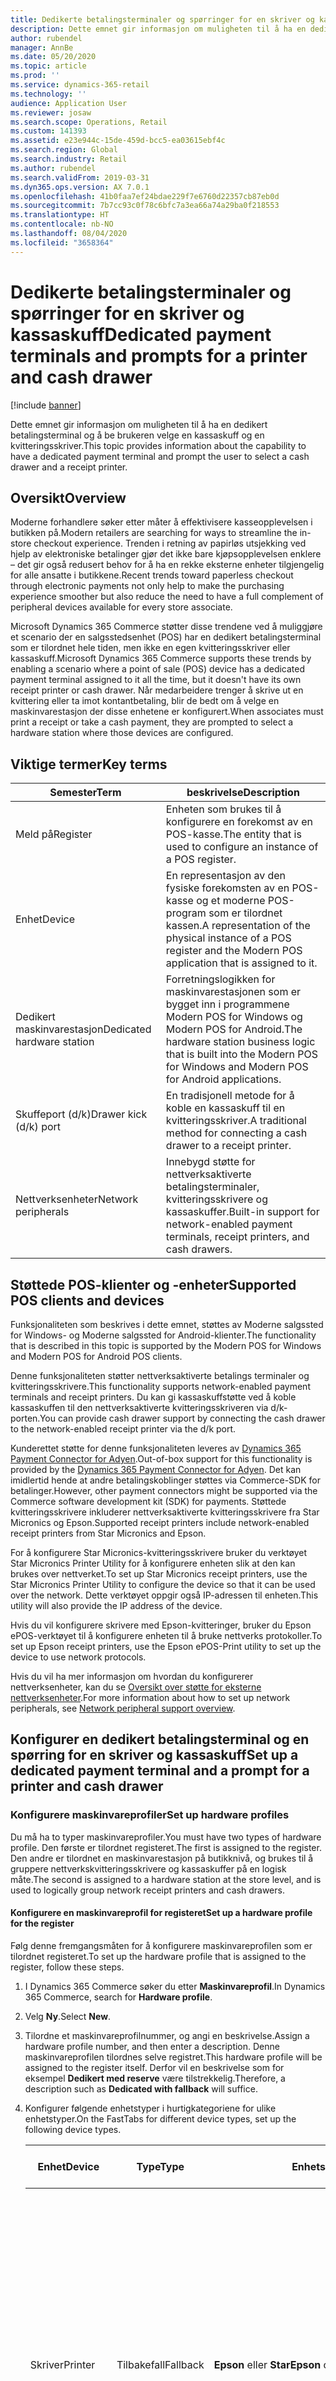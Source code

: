 ```yaml
---
title: Dedikerte betalingsterminaler og spørringer for en skriver og kassaskuff
description: Dette emnet gir informasjon om muligheten til å ha en dedikert betalingsterminal og å be brukeren velge en kassaskuff og en kvitteringsskriver.
author: rubendel
manager: AnnBe
ms.date: 05/20/2020
ms.topic: article
ms.prod: ''
ms.service: dynamics-365-retail
ms.technology: ''
audience: Application User
ms.reviewer: josaw
ms.search.scope: Operations, Retail
ms.custom: 141393
ms.assetid: e23e944c-15de-459d-bcc5-ea03615ebf4c
ms.search.region: Global
ms.search.industry: Retail
ms.author: rubendel
ms.search.validFrom: 2019-03-31
ms.dyn365.ops.version: AX 7.0.1
ms.openlocfilehash: 41b0faa7ef24bdae229f7e6760d22357cb87eb0d
ms.sourcegitcommit: 7b7cc93c0f78c6bfc7a3ea66a74a29ba0f218553
ms.translationtype: HT
ms.contentlocale: nb-NO
ms.lasthandoff: 08/04/2020
ms.locfileid: "3658364"
---
```

# <a name="dedicated-payment-terminals-and-prompts-for-a-printer-and-cash-drawer"></a><span data-ttu-id="35961-103">Dedikerte betalingsterminaler og spørringer for en skriver og kassaskuff</span><span class="sxs-lookup"><span data-stu-id="35961-103">Dedicated payment terminals and prompts for a printer and cash drawer</span></span>

[!include [banner](includes/banner.md)]

<span data-ttu-id="35961-104">Dette emnet gir informasjon om muligheten til å ha en dedikert betalingsterminal og å be brukeren velge en kassaskuff og en kvitteringsskriver.</span><span class="sxs-lookup"><span data-stu-id="35961-104">This topic provides information about the capability to have a dedicated payment terminal and prompt the user to select a cash drawer and a receipt printer.</span></span>

## <a name="overview"></a><span data-ttu-id="35961-105">Oversikt</span><span class="sxs-lookup"><span data-stu-id="35961-105">Overview</span></span>

<span data-ttu-id="35961-106">Moderne forhandlere søker etter måter å effektivisere kasseopplevelsen i butikken på.</span><span class="sxs-lookup"><span data-stu-id="35961-106">Modern retailers are searching for ways to streamline the in-store checkout experience.</span></span> <span data-ttu-id="35961-107">Trenden i retning av papirløs utsjekking ved hjelp av elektroniske betalinger gjør det ikke bare kjøpsopplevelsen enklere – det gir også redusert behov for å ha en rekke eksterne enheter tilgjengelig for alle ansatte i butikkene.</span><span class="sxs-lookup"><span data-stu-id="35961-107">Recent trends toward paperless checkout through electronic payments not only help to make the purchasing experience smoother but also reduce the need to have a full complement of peripheral devices available for every store associate.</span></span>

<span data-ttu-id="35961-108">Microsoft Dynamics 365 Commerce støtter disse trendene ved å muliggjøre et scenario der en salgsstedsenhet (POS) har en dedikert betalingsterminal som er tilordnet hele tiden, men ikke en egen kvitteringsskriver eller kassaskuff.</span><span class="sxs-lookup"><span data-stu-id="35961-108">Microsoft Dynamics 365 Commerce supports these trends by enabling a scenario where a point of sale (POS) device has a dedicated payment terminal assigned to it all the time, but it doesn't have its own receipt printer or cash drawer.</span></span> <span data-ttu-id="35961-109">Når medarbeidere trenger å skrive ut en kvittering eller ta imot kontantbetaling, blir de bedt om å velge en maskinvarestasjon der disse enhetene er konfigurert.</span><span class="sxs-lookup"><span data-stu-id="35961-109">When associates must print a receipt or take a cash payment, they are prompted to select a hardware station where those devices are configured.</span></span>

## <a name="key-terms"></a><span data-ttu-id="35961-110">Viktige termer</span><span class="sxs-lookup"><span data-stu-id="35961-110">Key terms</span></span>

| <span data-ttu-id="35961-111">Semester</span><span class="sxs-lookup"><span data-stu-id="35961-111">Term</span></span> | <span data-ttu-id="35961-112">beskrivelse</span><span class="sxs-lookup"><span data-stu-id="35961-112">Description</span></span> |
|---|---|
| <span data-ttu-id="35961-113">Meld på</span><span class="sxs-lookup"><span data-stu-id="35961-113">Register</span></span> | <span data-ttu-id="35961-114">Enheten som brukes til å konfigurere en forekomst av en POS-kasse.</span><span class="sxs-lookup"><span data-stu-id="35961-114">The entity that is used to configure an instance of a POS register.</span></span> |
| <span data-ttu-id="35961-115">Enhet</span><span class="sxs-lookup"><span data-stu-id="35961-115">Device</span></span> | <span data-ttu-id="35961-116">En representasjon av den fysiske forekomsten av en POS-kasse og et moderne POS-program som er tilordnet kassen.</span><span class="sxs-lookup"><span data-stu-id="35961-116">A representation of the physical instance of a POS register and the Modern POS application that is assigned to it.</span></span> |
| <span data-ttu-id="35961-117">Dedikert maskinvarestasjon</span><span class="sxs-lookup"><span data-stu-id="35961-117">Dedicated hardware station</span></span> | <span data-ttu-id="35961-118">Forretningslogikken for maskinvarestasjonen som er bygget inn i programmene Modern POS for Windows og Modern POS for Android.</span><span class="sxs-lookup"><span data-stu-id="35961-118">The hardware station business logic that is built into the Modern POS for Windows and Modern POS for Android applications.</span></span> |
| <span data-ttu-id="35961-119">Skuffeport (d/k)</span><span class="sxs-lookup"><span data-stu-id="35961-119">Drawer kick (d/k) port</span></span> | <span data-ttu-id="35961-120">En tradisjonell metode for å koble en kassaskuff til en kvitteringsskriver.</span><span class="sxs-lookup"><span data-stu-id="35961-120">A traditional method for connecting a cash drawer to a receipt printer.</span></span> |
| <span data-ttu-id="35961-121">Nettverksenheter</span><span class="sxs-lookup"><span data-stu-id="35961-121">Network peripherals</span></span> | <span data-ttu-id="35961-122">Innebygd støtte for nettverksaktiverte betalingsterminaler, kvitteringsskrivere og kassaskuffer.</span><span class="sxs-lookup"><span data-stu-id="35961-122">Built-in support for network-enabled payment terminals, receipt printers, and cash drawers.</span></span> |

## <a name="supported-pos-clients-and-devices"></a><span data-ttu-id="35961-123">Støttede POS-klienter og -enheter</span><span class="sxs-lookup"><span data-stu-id="35961-123">Supported POS clients and devices</span></span>

<span data-ttu-id="35961-124">Funksjonaliteten som beskrives i dette emnet, støttes av Moderne salgssted for Windows- og Moderne salgssted for Android-klienter.</span><span class="sxs-lookup"><span data-stu-id="35961-124">The functionality that is described in this topic is supported by the Modern POS for Windows and Modern POS for Android POS clients.</span></span>

<span data-ttu-id="35961-125">Denne funksjonaliteten støtter nettverksaktiverte betalings terminaler og kvitteringsskrivere.</span><span class="sxs-lookup"><span data-stu-id="35961-125">This functionality supports network-enabled payment terminals and receipt printers.</span></span> <span data-ttu-id="35961-126">Du kan gi kassaskuffstøtte ved å koble kassaskuffen til den nettverksaktiverte kvitteringsskriveren via d/k-porten.</span><span class="sxs-lookup"><span data-stu-id="35961-126">You can provide cash drawer support by connecting the cash drawer to the network-enabled receipt printer via the d/k port.</span></span>

<span data-ttu-id="35961-127">Kunderettet støtte for denne funksjonaliteten leveres av [Dynamics 365 Payment Connector for Adyen](https://docs.microsoft.com/dynamics365/commerce/dev-itpro/adyen-connector?tabs=8-1-3).</span><span class="sxs-lookup"><span data-stu-id="35961-127">Out-of-box support for this functionality is provided by the [Dynamics 365 Payment Connector for Adyen](https://docs.microsoft.com/dynamics365/commerce/dev-itpro/adyen-connector?tabs=8-1-3).</span></span> <span data-ttu-id="35961-128">Det kan imidlertid hende at andre betalingskoblinger støttes via Commerce-SDK for betalinger.</span><span class="sxs-lookup"><span data-stu-id="35961-128">However, other payment connectors might be supported via the Commerce software development kit (SDK) for payments.</span></span> <span data-ttu-id="35961-129">Støttede kvitteringsskrivere inkluderer nettverksaktiverte kvitteringsskrivere fra Star Micronics og Epson.</span><span class="sxs-lookup"><span data-stu-id="35961-129">Supported receipt printers include network-enabled receipt printers from Star Micronics and Epson.</span></span>

<span data-ttu-id="35961-130">For å konfigurere Star Micronics-kvitteringsskrivere bruker du verktøyet Star Micronics Printer Utility for å konfigurere enheten slik at den kan brukes over nettverket.</span><span class="sxs-lookup"><span data-stu-id="35961-130">To set up Star Micronics receipt printers, use the Star Micronics Printer Utility to configure the device so that it can be used over the network.</span></span> <span data-ttu-id="35961-131">Dette verktøyet oppgir også IP-adressen til enheten.</span><span class="sxs-lookup"><span data-stu-id="35961-131">This utility will also provide the IP address of the device.</span></span>

<span data-ttu-id="35961-132">Hvis du vil konfigurere skrivere med Epson-kvitteringer, bruker du Epson ePOS-verktøyet til å konfigurere enheten til å bruke nettverks protokoller.</span><span class="sxs-lookup"><span data-stu-id="35961-132">To set up Epson receipt printers, use the Epson ePOS-Print utility to set up the device to use network protocols.</span></span>

<span data-ttu-id="35961-133">Hvis du vil ha mer informasjon om hvordan du konfigurerer nettverksenheter, kan du se [Oversikt over støtte for eksterne nettverksenheter](https://go.microsoft.com/fwlink/?linkid=2129965).</span><span class="sxs-lookup"><span data-stu-id="35961-133">For more information about how to set up network peripherals, see [Network peripheral support overview](https://go.microsoft.com/fwlink/?linkid=2129965).</span></span>

## <a name="set-up-a-dedicated-payment-terminal-and-a-prompt-for-a-printer-and-cash-drawer"></a><span data-ttu-id="35961-134">Konfigurer en dedikert betalingsterminal og en spørring for en skriver og kassaskuff</span><span class="sxs-lookup"><span data-stu-id="35961-134">Set up a dedicated payment terminal and a prompt for a printer and cash drawer</span></span>

### <a name="set-up-hardware-profiles"></a><span data-ttu-id="35961-135">Konfigurere maskinvareprofiler</span><span class="sxs-lookup"><span data-stu-id="35961-135">Set up hardware profiles</span></span>

<span data-ttu-id="35961-136">Du må ha to typer maskinvareprofiler.</span><span class="sxs-lookup"><span data-stu-id="35961-136">You must have two types of hardware profile.</span></span> <span data-ttu-id="35961-137">Den første er tilordnet registeret.</span><span class="sxs-lookup"><span data-stu-id="35961-137">The first is assigned to the register.</span></span> <span data-ttu-id="35961-138">Den andre er tilordnet en maskinvarestasjon på butikknivå, og brukes til å gruppere nettverkskvitteringsskrivere og kassaskuffer på en logisk måte.</span><span class="sxs-lookup"><span data-stu-id="35961-138">The second is assigned to a hardware station at the store level, and is used to logically group network receipt printers and cash drawers.</span></span>

#### <a name="set-up-a-hardware-profile-for-the-register"></a><span data-ttu-id="35961-139">Konfigurere en maskinvareprofil for registeret</span><span class="sxs-lookup"><span data-stu-id="35961-139">Set up a hardware profile for the register</span></span>

<span data-ttu-id="35961-140">Følg denne fremgangsmåten for å konfigurere maskinvareprofilen som er tilordnet registeret.</span><span class="sxs-lookup"><span data-stu-id="35961-140">To set up the hardware profile that is assigned to the register, follow these steps.</span></span>

1. <span data-ttu-id="35961-141">I Dynamics 365 Commerce søker du etter **Maskinvareprofil**.</span><span class="sxs-lookup"><span data-stu-id="35961-141">In Dynamics 365 Commerce, search for **Hardware profile**.</span></span>
2. <span data-ttu-id="35961-142">Velg **Ny**.</span><span class="sxs-lookup"><span data-stu-id="35961-142">Select **New**.</span></span>
3. <span data-ttu-id="35961-143">Tilordne et maskinvareprofilnummer, og angi en beskrivelse.</span><span class="sxs-lookup"><span data-stu-id="35961-143">Assign a hardware profile number, and then enter a description.</span></span> <span data-ttu-id="35961-144">Denne maskinvareprofilen tilordnes selve registret.</span><span class="sxs-lookup"><span data-stu-id="35961-144">This hardware profile will be assigned to the register itself.</span></span> <span data-ttu-id="35961-145">Derfor vil en beskrivelse som for eksempel **Dedikert med reserve** være tilstrekkelig.</span><span class="sxs-lookup"><span data-stu-id="35961-145">Therefore, a description such as **Dedicated with fallback** will suffice.</span></span>
4. <span data-ttu-id="35961-146">Konfigurer følgende enhetstyper i hurtigkategoriene for ulike enhetstyper.</span><span class="sxs-lookup"><span data-stu-id="35961-146">On the FastTabs for different device types, set up the following device types.</span></span>

    | <span data-ttu-id="35961-147">Enhet</span><span class="sxs-lookup"><span data-stu-id="35961-147">Device</span></span> | <span data-ttu-id="35961-148">Type</span><span class="sxs-lookup"><span data-stu-id="35961-148">Type</span></span> | <span data-ttu-id="35961-149">Enhetsnavn</span><span class="sxs-lookup"><span data-stu-id="35961-149">Device name</span></span> | <span data-ttu-id="35961-150">Flere detaljer</span><span class="sxs-lookup"><span data-stu-id="35961-150">Additional details</span></span> |
    |---|---|---|---|
    | <span data-ttu-id="35961-151">Skriver</span><span class="sxs-lookup"><span data-stu-id="35961-151">Printer</span></span> | <span data-ttu-id="35961-152">Tilbakefall</span><span class="sxs-lookup"><span data-stu-id="35961-152">Fallback</span></span> | <span data-ttu-id="35961-153">**Epson** eller **Star**</span><span class="sxs-lookup"><span data-stu-id="35961-153">**Epson** or **Star**</span></span> | <span data-ttu-id="35961-154">Enhetsnavnet skiller mellom store og små bokstaver.</span><span class="sxs-lookup"><span data-stu-id="35961-154">The device name is case-sensitive.</span></span> <span data-ttu-id="35961-155">**Kvitteringsprofil-ID-en** må være den samme som **Kvitteringsprofil-ID-en** som er tilordnet nettverksskriveren som er konfigurert i maskinvareprofilen som er tilordnet maskinvarestasjonen på kanalnivået.</span><span class="sxs-lookup"><span data-stu-id="35961-155">The **Receipt profile ID** should be the same as the **Receipt profile ID** that is mapped to the network printer that is set up in the hardware profile that is assigned to the hardware station at the channel level.</span></span> |
    | <span data-ttu-id="35961-156">Kassaskuff</span><span class="sxs-lookup"><span data-stu-id="35961-156">Cash drawer</span></span> | <span data-ttu-id="35961-157">Tilbakefall</span><span class="sxs-lookup"><span data-stu-id="35961-157">Fallback</span></span> | <span data-ttu-id="35961-158">**Epson** eller **Star**</span><span class="sxs-lookup"><span data-stu-id="35961-158">**Epson** or **Star**</span></span> | <span data-ttu-id="35961-159">Enhetsnavnet skiller mellom store og små bokstaver.</span><span class="sxs-lookup"><span data-stu-id="35961-159">The device name is case-sensitive.</span></span> <span data-ttu-id="35961-160">Angi alternativet **Bruk delte skift** til **Ja**.</span><span class="sxs-lookup"><span data-stu-id="35961-160">Set the **Use shared shift** option to **Yes**.</span></span> |
    | <span data-ttu-id="35961-161">EFT-tjeneste</span><span class="sxs-lookup"><span data-stu-id="35961-161">EFT service</span></span> | <span data-ttu-id="35961-162">Adyen</span><span class="sxs-lookup"><span data-stu-id="35961-162">Adyen</span></span> | <span data-ttu-id="35961-163">Gjelder ikke</span><span class="sxs-lookup"><span data-stu-id="35961-163">Not applicable</span></span> | <span data-ttu-id="35961-164">Hvis du vil ha informasjon om hvordan du konfigurerer den bruksklare Adyen-betalingskoblingen, kan du se [Adyen-betalingskobling i Dynamics 365](https://docs.microsoft.com/dynamics365/commerce/dev-itpro/adyen-connector?tabs=8-1-3).</span><span class="sxs-lookup"><span data-stu-id="35961-164">For information about how to set up the out-of-box Adyen connector, see [Dynamics 365 Payment Connector for Adyen](https://docs.microsoft.com/dynamics365/commerce/dev-itpro/adyen-connector?tabs=8-1-3).</span></span> <span data-ttu-id="35961-165">Andre betalingskoblinger kan være støttet via [Commerce-SDK for betalinger](https://docs.microsoft.com/dynamics365/commerce/dev-itpro/end-to-end-payment-extension).</span><span class="sxs-lookup"><span data-stu-id="35961-165">Other payment connectors can be supported via the [Commerce software development kit (SDK) for payments](https://docs.microsoft.com/dynamics365/commerce/dev-itpro/end-to-end-payment-extension).</span></span> |
    | <span data-ttu-id="35961-166">PIN-kodetastatur</span><span class="sxs-lookup"><span data-stu-id="35961-166">PIN pad</span></span> | <span data-ttu-id="35961-167">Nettverk</span><span class="sxs-lookup"><span data-stu-id="35961-167">Network</span></span> | <span data-ttu-id="35961-168">**MicrosoftAdyenDeviceV001**</span><span class="sxs-lookup"><span data-stu-id="35961-168">**MicrosoftAdyenDeviceV001**</span></span> | <span data-ttu-id="35961-169">Ingen.</span><span class="sxs-lookup"><span data-stu-id="35961-169">None.</span></span> |

5. <span data-ttu-id="35961-170">I Dynamics 365 Commerce søker du etter **Registre**.</span><span class="sxs-lookup"><span data-stu-id="35961-170">In Dynamics 365 Commerce, search for **Registers**.</span></span>
6. <span data-ttu-id="35961-171">Velg et register ved å velge registernummeret, og velg deretter **Rediger**.</span><span class="sxs-lookup"><span data-stu-id="35961-171">Select a register by selecting the register number, and then select **Edit**.</span></span>
7. <span data-ttu-id="35961-172">Tilordne maskinvareprofilen du nettopp opprettet, til kassen som skal bruke en dedikert betalingsterminal.</span><span class="sxs-lookup"><span data-stu-id="35961-172">Assign the hardware profile that you just created to the register that should use a dedicated payment terminal.</span></span> <span data-ttu-id="35961-173">Enheten som er tilordnet denne kassen, må enten bruke moderne Modern POS for Windows-programmet eller Modern POS for Android-programmet.</span><span class="sxs-lookup"><span data-stu-id="35961-173">The device that is mapped to this register must use either the Modern POS for Windows application or the Modern POS for Android application.</span></span>
8. <span data-ttu-id="35961-174">Velg **Lagre**.</span><span class="sxs-lookup"><span data-stu-id="35961-174">Select **Save**.</span></span>
9. <span data-ttu-id="35961-175">I handlingsruten går du til **Kasser**-kategorien og velger **Konfigurer IP-adresser**.</span><span class="sxs-lookup"><span data-stu-id="35961-175">On the Action Pane, on the **Registers** tab, select **Configure IP addresses**.</span></span>
10. <span data-ttu-id="35961-176">I hurtigkategorien for **PIN-kodetastatur** angir du IP-adressen til betalingsterminalen.</span><span class="sxs-lookup"><span data-stu-id="35961-176">On the **PIN pad** FastTab, enter the IP address of the payment terminal.</span></span> <span data-ttu-id="35961-177">Hvis du vil ha informasjon om hvordan du får tak i IP-adressen for betalingsterminalen ved å bruke Adyen-koblingen, se [Dynamics 365 Payment Connector for Adyen](https://docs.microsoft.com/dynamics365/commerce/dev-itpro/adyen-connector?tabs=8-1-3).</span><span class="sxs-lookup"><span data-stu-id="35961-177">For information about how to get the IP address of the payment terminal by using the Adyen connector, see [Dynamics 365 Payment Connector for Adyen](https://docs.microsoft.com/dynamics365/commerce/dev-itpro/adyen-connector?tabs=8-1-3).</span></span>
11. <span data-ttu-id="35961-178">Velg **Lagre**.</span><span class="sxs-lookup"><span data-stu-id="35961-178">Select **Save**.</span></span>

#### <a name="set-up-a-hardware-profile-for-the-receipt-printer-and-cash-drawer"></a><span data-ttu-id="35961-179">Konfigurere en maskinvareprofil for kvitteringsskriveren og kassaskuffen</span><span class="sxs-lookup"><span data-stu-id="35961-179">Set up a hardware profile for the receipt printer and cash drawer</span></span>

<span data-ttu-id="35961-180">Følg denne fremgangsmåten for å konfigurere maskinvareprofilen som brukes til å gruppere kvitteringsskriveren og kassaskuffen i nettverket.</span><span class="sxs-lookup"><span data-stu-id="35961-180">To set up the hardware profile that is used to group the network receipt printer and cash drawer, follow these steps.</span></span>

1. <span data-ttu-id="35961-181">I Dynamics 365 Commerce søker du etter **Maskinvareprofil**.</span><span class="sxs-lookup"><span data-stu-id="35961-181">In Dynamics 365 Commerce, search for **Hardware profile**.</span></span>
2. <span data-ttu-id="35961-182">Velg **Ny**.</span><span class="sxs-lookup"><span data-stu-id="35961-182">Select **New**.</span></span>
3. <span data-ttu-id="35961-183">Tilordne et maskinvareprofilnummer, og angi en beskrivelse.</span><span class="sxs-lookup"><span data-stu-id="35961-183">Assign a hardware profile number, and then enter a description.</span></span> <span data-ttu-id="35961-184">Denne maskinvareprofilen brukes til å gruppere kvitteringsskriveren og kassaskuffen.</span><span class="sxs-lookup"><span data-stu-id="35961-184">This hardware profile will be used to group the receipt printer and cash drawer.</span></span> <span data-ttu-id="35961-185">Derfor vil en beskrivelse som **Nettverksskriver og kassaskuff** være tilstrekkelig.</span><span class="sxs-lookup"><span data-stu-id="35961-185">Therefore, a description such as **Network printer and cash drawer** will suffice.</span></span>
4. <span data-ttu-id="35961-186">Konfigurer følgende enhetstyper i hurtigkategoriene for ulike enhetstyper.</span><span class="sxs-lookup"><span data-stu-id="35961-186">On the FastTabs for different device types, set up the following device types.</span></span>

    | <span data-ttu-id="35961-187">Enhet</span><span class="sxs-lookup"><span data-stu-id="35961-187">Device</span></span> | <span data-ttu-id="35961-188">Type</span><span class="sxs-lookup"><span data-stu-id="35961-188">Type</span></span> | <span data-ttu-id="35961-189">beskrivelse</span><span class="sxs-lookup"><span data-stu-id="35961-189">Description</span></span> | <span data-ttu-id="35961-190">Flere detaljer</span><span class="sxs-lookup"><span data-stu-id="35961-190">Additional details</span></span> |
    |---|---|---|---|
    | <span data-ttu-id="35961-191">Skriver</span><span class="sxs-lookup"><span data-stu-id="35961-191">Printer</span></span> | <span data-ttu-id="35961-192">Nettverk</span><span class="sxs-lookup"><span data-stu-id="35961-192">Network</span></span> | <span data-ttu-id="35961-193">**Epson** eller **Star**</span><span class="sxs-lookup"><span data-stu-id="35961-193">**Epson** or **Star**</span></span> | <span data-ttu-id="35961-194">Enhetsnavnet skiller mellom store og små bokstaver.</span><span class="sxs-lookup"><span data-stu-id="35961-194">The device name is case-sensitive.</span></span> <span data-ttu-id="35961-195">**Kvitteringsprofil-ID-en** må være den samme som **Kvitteringsprofil-ID-en** som er tilordnet skriveren som er konfigurert i maskinvareprofilen som er tilordnet kassen.</span><span class="sxs-lookup"><span data-stu-id="35961-195">The **Receipt profile ID** should be the same as the **Receipt profile ID** that is mapped to the printer that is set up in the hardware profile that is assigned to the register.</span></span> |
    | <span data-ttu-id="35961-196">Kassaskuff</span><span class="sxs-lookup"><span data-stu-id="35961-196">Cash drawer</span></span> | <span data-ttu-id="35961-197">Tilbakefall</span><span class="sxs-lookup"><span data-stu-id="35961-197">Fallback</span></span> | <span data-ttu-id="35961-198">**Epson** eller **Star**</span><span class="sxs-lookup"><span data-stu-id="35961-198">**Epson** or **Star**</span></span> | <span data-ttu-id="35961-199">Enhetsnavnet skiller mellom store og små bokstaver.</span><span class="sxs-lookup"><span data-stu-id="35961-199">The device name is case-sensitive.</span></span> <span data-ttu-id="35961-200">Angi alternativet **Bruk delte skift** til **Ja**.</span><span class="sxs-lookup"><span data-stu-id="35961-200">set the **Use shared shift** option to **Yes**.</span></span> |

5. <span data-ttu-id="35961-201">Velg **Lagre**.</span><span class="sxs-lookup"><span data-stu-id="35961-201">Select **Save**.</span></span>

### <a name="set-up-hardware-stations"></a><span data-ttu-id="35961-202">Konfigurere maskinvarestasjoner</span><span class="sxs-lookup"><span data-stu-id="35961-202">Set up hardware stations</span></span>

<span data-ttu-id="35961-203">Du må ha to maskinvarestasjoner.</span><span class="sxs-lookup"><span data-stu-id="35961-203">You must have two hardware stations.</span></span> <span data-ttu-id="35961-204">Den første tilordnes registeret.</span><span class="sxs-lookup"><span data-stu-id="35961-204">The first will be mapped to the register.</span></span> <span data-ttu-id="35961-205">Den andre blir valgt ved behov hver gang en kvittering må skrives ut eller en kassaskuff må åpnes.</span><span class="sxs-lookup"><span data-stu-id="35961-205">The second will be selected as it's required, whenever a receipt must be printed or a cash drawer must be opened.</span></span>

#### <a name="register-a-hardware-station"></a><span data-ttu-id="35961-206">Registrere en maskinvarestasjon</span><span class="sxs-lookup"><span data-stu-id="35961-206">Register a hardware station</span></span>

1. <span data-ttu-id="35961-207">I Dynamics 365 Commerce søker du etter **Alle butikker**.</span><span class="sxs-lookup"><span data-stu-id="35961-207">In Dynamics 365 Commerce, search for **All stores**.</span></span>
2. <span data-ttu-id="35961-208">Velg en butikk ved å velge **ID for detaljhandelskanal**-verdiene dens og deretter **Rediger**.</span><span class="sxs-lookup"><span data-stu-id="35961-208">Select a store by selecting its **Retail Channel Id** values, and then select **Edit**.</span></span>
3. <span data-ttu-id="35961-209">Velg **Legg til** i hurtigkategorien **Maskinvarestasjoner**.</span><span class="sxs-lookup"><span data-stu-id="35961-209">On the **Hardware stations** FastTab, select **Add**.</span></span>
4. <span data-ttu-id="35961-210">Angi **Maskinvarestasjonstype**-feltet til **Dedikert**.</span><span class="sxs-lookup"><span data-stu-id="35961-210">Set the **Hardware station type** field to **Dedicated**.</span></span>
5. <span data-ttu-id="35961-211">Angi en beskrivelse, men ikke angi andre verdier for denne maskinvarestasjonen.</span><span class="sxs-lookup"><span data-stu-id="35961-211">Enter a description, but don't set any other values for this hardware station.</span></span> <span data-ttu-id="35961-212">Denne maskinvarestasjonen brukes alltid til registeret.</span><span class="sxs-lookup"><span data-stu-id="35961-212">This hardware station will be used for the register at all times.</span></span> 

#### <a name="set-up-a-hardware-station-for-the-receipt-printer-and-cash-drawer"></a><span data-ttu-id="35961-213">Konfigurere en maskinvarestasjon for kvitteringsskriveren og kassaskuffen</span><span class="sxs-lookup"><span data-stu-id="35961-213">Set up a hardware station for the receipt printer and cash drawer</span></span>

1. <span data-ttu-id="35961-214">I Dynamics 365 Commerce søker du etter **Alle butikker**.</span><span class="sxs-lookup"><span data-stu-id="35961-214">In Dynamics 365 Commerce, search for **All stores**.</span></span>
2. <span data-ttu-id="35961-215">Velg en butikk ved å velge **ID for detaljhandelskanal**-verdiene dens og deretter **Rediger**.</span><span class="sxs-lookup"><span data-stu-id="35961-215">Select a store by selecting its **Retail Channel Id** values, and then select **Edit**.</span></span>
3. <span data-ttu-id="35961-216">Velg **Legg til** i hurtigkategorien **Maskinvarestasjoner**.</span><span class="sxs-lookup"><span data-stu-id="35961-216">On the **Hardware stations** FastTab, select **Add**.</span></span>
4. <span data-ttu-id="35961-217">Angi **Maskinvarestasjonstype**-feltet til **Dedikert**.</span><span class="sxs-lookup"><span data-stu-id="35961-217">Set the **Hardware station type** field to **Dedicated**.</span></span>
5. <span data-ttu-id="35961-218">Angi en beskrivelse.</span><span class="sxs-lookup"><span data-stu-id="35961-218">Enter a description.</span></span> <span data-ttu-id="35961-219">Denne maskinvarestasjonen brukes til kvitteringsskriveren og kassaskuffen.</span><span class="sxs-lookup"><span data-stu-id="35961-219">This hardware station will be used for the receipt printer and cash drawer.</span></span>
6. <span data-ttu-id="35961-220">I **Maskinvareprofil**-feltet velger du maskinvareprofilen du tidligere opprettet for kvitteringsskriveren og kassaskuffen.</span><span class="sxs-lookup"><span data-stu-id="35961-220">In the **Hardware profile** field, select the hardware profile that you previously created for the receipt printer and cash drawer.</span></span>
7. <span data-ttu-id="35961-221">Velg **Lagre**.</span><span class="sxs-lookup"><span data-stu-id="35961-221">Select **Save**.</span></span>
8. <span data-ttu-id="35961-222">Mens maskinvarestasjonen for kvitteringsskriveren og kassakuffen fortsatt er valgt, velger du **Konfigurer IP-adresser**.</span><span class="sxs-lookup"><span data-stu-id="35961-222">While the hardware station for the receipt printer and cash drawer is still selected, select **Configure IP addresses**.</span></span>
9. <span data-ttu-id="35961-223">Hent IP-adressen for skriveren, og angi den som IP-adresse for både kvitteringsskriveren og kassaskuffen.</span><span class="sxs-lookup"><span data-stu-id="35961-223">Obtain the IP address for the printer, and enter it as the IP address for both the receipt printer and the cash drawer.</span></span>
10. <span data-ttu-id="35961-224">Velg **Lagre**</span><span class="sxs-lookup"><span data-stu-id="35961-224">Select **Save**</span></span>
11. <span data-ttu-id="35961-225">Søk etter **Distribusjonsplaner**.</span><span class="sxs-lookup"><span data-stu-id="35961-225">Search for **Distribution schedules**.</span></span>
12. <span data-ttu-id="35961-226">Velg distribusjonsplanen **1090**, og velg deretter **Kjør nå**.</span><span class="sxs-lookup"><span data-stu-id="35961-226">Select distribution schedule **1090**, and then select **Run now**.</span></span>
13. <span data-ttu-id="35961-227">Velg distribusjonsplanen **1070**, og velg deretter **Kjør nå**.</span><span class="sxs-lookup"><span data-stu-id="35961-227">Select distribution schedule **1070**, and then select **Run now**.</span></span>

### <a name="set-up-the-system-to-prompt-for-receipt-printer-and-cash-drawer-selection-as-its-required"></a><span data-ttu-id="35961-228">Angi at systemet skal spørre etter kvitteringsskriveren og kassaskuffen ved behov</span><span class="sxs-lookup"><span data-stu-id="35961-228">Set up the system to prompt for receipt printer and cash drawer selection as it's required</span></span>

1. <span data-ttu-id="35961-229">Lukk det gjeldende skiftet i en støttet POS-klient hvis et skift er åpent.</span><span class="sxs-lookup"><span data-stu-id="35961-229">In a supported POS client, close the current shift, if a shift is open.</span></span>
2. <span data-ttu-id="35961-230">Logg på, og velg deretter **Skuffeoperasjoner uten skuff**.</span><span class="sxs-lookup"><span data-stu-id="35961-230">Sign in, and then select **Non-drawer drawer operations**.</span></span>
3. <span data-ttu-id="35961-231">Bruk **Administrer maskinvarestasjoner**-operasjonen til å slå på en maskinvarestasjon.</span><span class="sxs-lookup"><span data-stu-id="35961-231">Use the **Manage hardware stations** operation to turn on a hardware station.</span></span>
4. <span data-ttu-id="35961-232">Velg maskinvarestasjonen du opprettet for kassen, slik at den blir aktiv.</span><span class="sxs-lookup"><span data-stu-id="35961-232">Select the hardware station that you created for the register to make it active.</span></span>
5. <span data-ttu-id="35961-233">Logg av salgsstedet, og logg deretter på igjen og åpne et skift.</span><span class="sxs-lookup"><span data-stu-id="35961-233">Sign out of the POS, sign back in, and open a shift.</span></span>

<span data-ttu-id="35961-234">Betalingsterminalen som er tilordnet maskinvareprofilen, vil nå alltid være aktiv, og du blir spurt om det kreves en kvitteringsskriver eller kassaskuff.</span><span class="sxs-lookup"><span data-stu-id="35961-234">The payment terminal that is assigned to the hardware profile will now always be active, and you will be prompted if a receipt printer or cash drawer is required.</span></span>

<span data-ttu-id="35961-235">Mange butikker som har etterspurt denne funksjonen, er interesserte i å redusere avfall ved å sende e-postkvitteringer og oppmuntre til elektroniske betalinger.</span><span class="sxs-lookup"><span data-stu-id="35961-235">Many merchants who requested this feature are interested in reducing waste by providing email receipts and encouraging electronic payments.</span></span> <span data-ttu-id="35961-236">Avhengig av konfigurasjonen til salgsstedet blir butikkansatte bedt om å velge en kvitteringsskriver eller kassaskuff bare når en kunde ønsker en fysisk kvittering eller å betale med kontanter.</span><span class="sxs-lookup"><span data-stu-id="35961-236">Depending on the configuration of the POS, store associates are prompted to select a receipt printer or cash drawer only when a customer wants a physical receipt or wants to pay with cash.</span></span>

<span data-ttu-id="35961-237">Butikkmedarbeidere blir bare bedt om å velge en maskinvarestasjon én gang per transaksjon, med mindre en kvittering må skrives ut og kontanter brukes til betaling, men maskinvareprofilen som opprinnelig ble valgt, inkluderer ikke begge enhetene.</span><span class="sxs-lookup"><span data-stu-id="35961-237">Store associates are prompted to select a hardware station only one time per transaction, unless a receipt must be printed and cash is used for payment, but the hardware profile that was originally selected doesn't include both devices.</span></span> <span data-ttu-id="35961-238">I så fall blir butikkmedarbeideren igjen bedt om å velge en maskinvarestasjon som kan brukes til å fullføre transaksjonen.</span><span class="sxs-lookup"><span data-stu-id="35961-238">In that case, the store associate will be prompted again to select a hardware station that can be used to complete the transaction.</span></span>

## <a name="related-articles"></a><span data-ttu-id="35961-239">Relaterte artikler</span><span class="sxs-lookup"><span data-stu-id="35961-239">Related articles</span></span>

- [<span data-ttu-id="35961-240">Definere POS Hybrid-app på Android og iOS</span><span class="sxs-lookup"><span data-stu-id="35961-240">Set up POS hybrid app on Android and iOS</span></span>](https://docs.microsoft.com/dynamics365/commerce/dev-itpro/hybridApp)
- [<span data-ttu-id="35961-241">Dynamics 365 Payment Connector for Adyen</span><span class="sxs-lookup"><span data-stu-id="35961-241">Dynamics 365 Payment Connector for Adyen</span></span>](https://docs.microsoft.com/dynamics365/commerce/dev-itpro/adyen-connector?tabs=8-1-3)
- [<span data-ttu-id="35961-242">Oversikt over støtte for eksterne nettverksenheter</span><span class="sxs-lookup"><span data-stu-id="35961-242">Network peripheral support overview</span></span>](https://go.microsoft.com/fwlink/?linkid=2129965)
